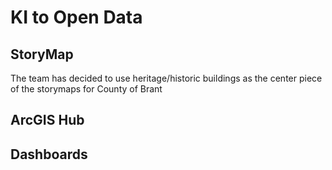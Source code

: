 # KI to Open Data
## StoryMap 
The team has decided to use heritage/historic buildings as the center piece of the storymaps for County of Brant

## ArcGIS Hub

## Dashboards
